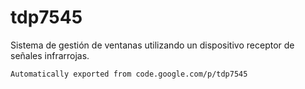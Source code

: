 # tdp7545

Sistema de gestión de ventanas utilizando un dispositivo receptor de señales infrarrojas.

```
Automatically exported from code.google.com/p/tdp7545
```
